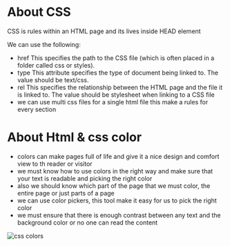 # About CSS
 CSS is rules within an HTML page and its lives inside HEAD element

We can use the following:
- href This specifies the path to the CSS file (which is often placed in a folder called css or styles).
- type This attribute specifies the type of document being linked to. The value should be text/css.
- rel This specifies the relationship between the HTML page and the file it is linked to. The value should be stylesheet when linking to a CSS file
- we can use multi css files for a single html file this make a rules for every section

# About Html & css color
- colors can make pages full of life and give it a nice design and comfort view to th reader or visitor 
- we must know how to use colors in the right way and make sure that your text is readable and picking the right color
- also we should know which part of the page that we must color, the entire page or just parts of a page
- we can use color pickers, this tool make it easy for us to pick the right color
- we must ensure that there is enough contrast between any text and the background color or no one can read the content

![css colors](https://i1.wp.com/3.bp.blogspot.com/-jj5wDdC7zeg/XkhjaD6PxaI/AAAAAAAAC6Q/HXoaqTzRZEs2ZX5rD6_BmgBmVLcGY0p6gCPcBGAYYCw/s1600/Colors-Name-Hex-Code.jpg?ssl=1)

